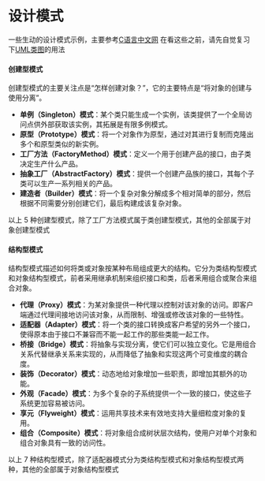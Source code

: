 # 设计模式
一些生动的设计模式示例，主要参考[C语言中文网](http://c.biancheng.net/design_pattern/)
在看这些之前，请先自觉复习下[UML类图](https://www.jianshu.com/p/57620b762160)的用法

#### 创建型模式
创建型模式的主要关注点是“怎样创建对象？”，它的主要特点是“将对象的创建与使用分离”。

* <b>单例（Singleton）模式</b>：某个类只能生成一个实例，该类提供了一个全局访问点供外部获取该实例，其拓展是有限多例模式。
* <b>原型（Prototype）模式</b>：将一个对象作为原型，通过对其进行复制而克隆出多个和原型类似的新实例。
* <b>工厂方法（FactoryMethod）模式</b>：定义一个用于创建产品的接口，由子类决定生产什么产品。
* <b>抽象工厂（AbstractFactory）模式</b>：提供一个创建产品族的接口，其每个子类可以生产一系列相关的产品。
* <b>建造者（Builder）模式</b>：将一个复杂对象分解成多个相对简单的部分，然后根据不同需要分别创建它们，最后构建成该复杂对象。

以上 5 种创建型模式，除了工厂方法模式属于类创建型模式，其他的全部属于对象创建型模式

#### 结构型模式
结构型模式描述如何将类或对象按某种布局组成更大的结构。它分为类结构型模式和对象结构型模式，前者采用继承机制来组织接口和类，后者釆用组合或聚合来组合对象。

* <b>代理（Proxy）模式</b>：为某对象提供一种代理以控制对该对象的访问。即客户端通过代理间接地访问该对象，从而限制、增强或修改该对象的一些特性。
* <b>适配器（Adapter）模式</b>：将一个类的接口转换成客户希望的另外一个接口，使得原本由于接口不兼容而不能一起工作的那些类能一起工作。
* <b>桥接（Bridge）模式</b>：将抽象与实现分离，使它们可以独立变化。它是用组合关系代替继承关系来实现的，从而降低了抽象和实现这两个可变维度的耦合度。
* <b>装饰（Decorator）模式</b>：动态地给对象增加一些职责，即增加其额外的功能。
* <b>外观（Facade）模式</b>：为多个复杂的子系统提供一个一致的接口，使这些子系统更加容易被访问。
* <b>享元（Flyweight）模式</b>：运用共享技术来有效地支持大量细粒度对象的复用。
* <b>组合（Composite）模式</b>：将对象组合成树状层次结构，使用户对单个对象和组合对象具有一致的访问性。

以上 7 种结构型模式，除了适配器模式分为类结构型模式和对象结构型模式两种，其他的全部属于对象结构型模式

